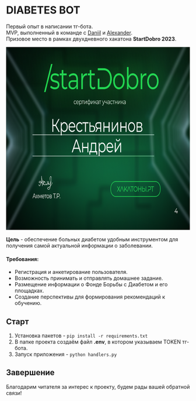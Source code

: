 DIABETES BOT
============
Первый опыт в написании тг-бота.  
MVP, выполненный в команде с [Daniil](https://github.com/GoryachevDaniil) и [Alexander](https://github.com/sjacki).  
Призовое место в рамках двухдневного хакатона **StartDobro 2023**.  
  
<img src="https://github.com/trubyroid/diabetes_bot/blob/main/images/sertificate.png" width="700" height="500" />  
  
**Цель** - обеспечение больных диабетом удобным инструментом для получения самой актуальной информации о заболевании.  

#### Требования:  
- Регистрация и анкетирование пользователя.
- Возможность принимать и отправлять домашнее задание.
- Размещение информации о Фонде Борьбы с Диабетом и его площадках.
- Создание перспективы для формирования рекомендаций к обучению.

## Старт
1. Установка пакетов - `pip install -r requirements.txt`
2. В папке проекта создаём файл **.env**, в котором указываем TOKEN тг-бота.
3. Запуск приложения - `python handlers.py`

## Завершение
Благодарим читателя за интерес к проекту, будем рады вашей обратной связи!
